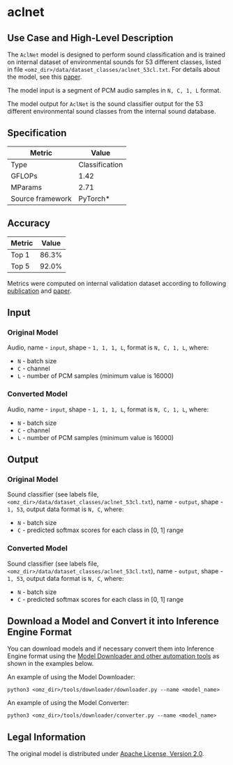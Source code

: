 # aclnet

## Use Case and High-Level Description

The `AclNet` model is designed to perform sound classification and is trained on internal dataset of environmental sounds for 53 different classes, listed in file `<omz_dir>/data/dataset_classes/aclnet_53cl.txt`.
For details about the model, see this [paper](https://arxiv.org/test).

The model input is a segment of PCM audio samples in `N, C, 1, L` format.

The model output for `AclNet` is the sound classifier output for the 53 different environmental sound classes from the internal sound database.

## Specification

| Metric            | Value         |
|-------------------|---------------|
| Type              | Classification|
| GFLOPs            | 1.42          |
| MParams           | 2.71          |
| Source framework  | PyTorch\*     |

## Accuracy

| Metric | Value |
| ------ | ----- |
| Top 1  | 86.3% |
| Top 5  | 92.0% |

Metrics were computed on internal validation dataset according to following [publication](http://dcase.community/documents/workshop2019/proceedings/DCASE2019Workshop_Huang_52.pdf) and [paper](https://arxiv.org/abs/1811.06669).

## Input

### Original Model

Audio, name - `input`, shape - `1, 1, 1, L`, format is `N, C, 1, L`, where:

- `N` - batch size
- `C` - channel
- `L` - number of PCM samples (minimum value is 16000)

### Converted Model

Audio, name - `input`, shape - `1, 1, 1, L`, format is `N, C, 1, L`, where:

- `N` - batch size
- `C` - channel
- `L` - number of PCM samples (minimum value is 16000)

## Output

### Original Model

Sound classifier (see labels file, `<omz_dir>/data/dataset_classes/aclnet_53cl.txt`), name - `output`, shape - `1, 53`, output data format is `N, C`, where:

- `N` - batch size
- `C` - predicted softmax scores for each class in [0, 1] range

### Converted Model

Sound classifier (see labels file, `<omz_dir>/data/dataset_classes/aclnet_53cl.txt`), name - `output`, shape - `1, 53`, output data format is `N, C`, where:

- `N` - batch size
- `C` - predicted softmax scores for each class in [0, 1] range

## Download a Model and Convert it into Inference Engine Format

You can download models and if necessary convert them into Inference Engine format using the [Model Downloader and other automation tools](../../../tools/downloader/README.md) as shown in the examples below.

An example of using the Model Downloader:
```
python3 <omz_dir>/tools/downloader/downloader.py --name <model_name>
```

An example of using the Model Converter:
```
python3 <omz_dir>/tools/downloader/converter.py --name <model_name>
```

## Legal Information

The original model is distributed under [Apache License, Version 2.0](https://www.apache.org/licenses/LICENSE-2.0.html).
